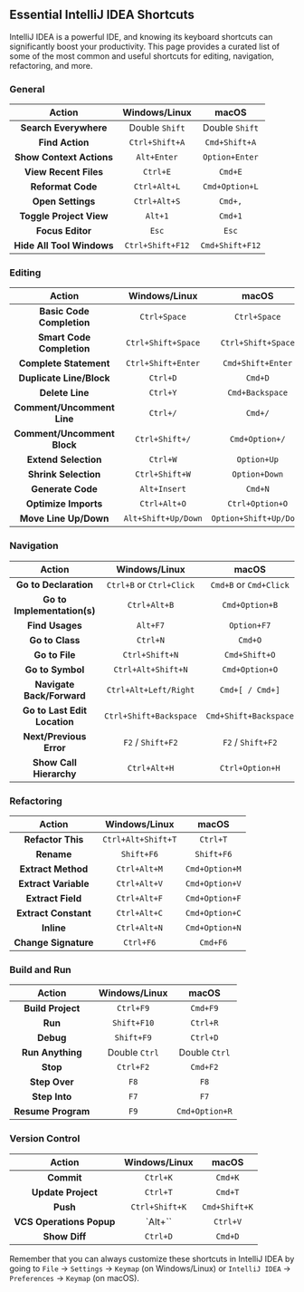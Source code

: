 
## Essential IntelliJ IDEA Shortcuts

IntelliJ IDEA is a powerful IDE, and knowing its keyboard shortcuts can significantly boost your productivity. This page provides a curated list of some of the most common and useful shortcuts for editing, navigation, refactoring, and more.

### General

| Action | Windows/Linux | macOS |
|:---:|:---:|:---:|
| **Search Everywhere** | Double `Shift` | Double `Shift` |
| **Find Action** | `Ctrl+Shift+A` | `Cmd+Shift+A` |
| **Show Context Actions** | `Alt+Enter` | `Option+Enter` |
| **View Recent Files** | `Ctrl+E` | `Cmd+E` |
| **Reformat Code** | `Ctrl+Alt+L` | `Cmd+Option+L` |
| **Open Settings** | `Ctrl+Alt+S` | `Cmd+,` |
| **Toggle Project View** | `Alt+1` | `Cmd+1` |
| **Focus Editor** | `Esc` | `Esc` |
| **Hide All Tool Windows** | `Ctrl+Shift+F12` | `Cmd+Shift+F12` |

### Editing

| Action | Windows/Linux | macOS |
|:---:|:---:|:---:|
| **Basic Code Completion** | `Ctrl+Space` | `Ctrl+Space` |
| **Smart Code Completion** | `Ctrl+Shift+Space` | `Ctrl+Shift+Space` |
| **Complete Statement** | `Ctrl+Shift+Enter` | `Cmd+Shift+Enter` |
| **Duplicate Line/Block** | `Ctrl+D` | `Cmd+D` |
| **Delete Line** | `Ctrl+Y` | `Cmd+Backspace` |
| **Comment/Uncomment Line** | `Ctrl+/` | `Cmd+/` |
| **Comment/Uncomment Block** | `Ctrl+Shift+/` | `Cmd+Option+/` |
| **Extend Selection** | `Ctrl+W` | `Option+Up` |
| **Shrink Selection** | `Ctrl+Shift+W` | `Option+Down` |
| **Generate Code** | `Alt+Insert` | `Cmd+N` |
| **Optimize Imports** | `Ctrl+Alt+O` | `Ctrl+Option+O` |
| **Move Line Up/Down** | `Alt+Shift+Up/Down` | `Option+Shift+Up/Down` |

### Navigation

| Action | Windows/Linux | macOS |
|:---:|:---:|:---:|
| **Go to Declaration** | `Ctrl+B` or `Ctrl+Click` | `Cmd+B` or `Cmd+Click` |
| **Go to Implementation(s)** | `Ctrl+Alt+B` | `Cmd+Option+B` |
| **Find Usages** | `Alt+F7` | `Option+F7` |
| **Go to Class** | `Ctrl+N` | `Cmd+O` |
| **Go to File** | `Ctrl+Shift+N` | `Cmd+Shift+O` |
| **Go to Symbol** | `Ctrl+Alt+Shift+N` | `Cmd+Option+O` |
| **Navigate Back/Forward** | `Ctrl+Alt+Left/Right` | `Cmd+[ / Cmd+]` |
| **Go to Last Edit Location** | `Ctrl+Shift+Backspace` | `Cmd+Shift+Backspace` |
| **Next/Previous Error** | `F2` / `Shift+F2` | `F2` / `Shift+F2` |
| **Show Call Hierarchy** | `Ctrl+Alt+H` | `Ctrl+Option+H` |

### Refactoring

| Action | Windows/Linux | macOS |
|:---:|:---:|:---:|
| **Refactor This** | `Ctrl+Alt+Shift+T` | `Ctrl+T` |
| **Rename** | `Shift+F6` | `Shift+F6` |
| **Extract Method** | `Ctrl+Alt+M` | `Cmd+Option+M` |
| **Extract Variable** | `Ctrl+Alt+V` | `Cmd+Option+V` |
| **Extract Field** | `Ctrl+Alt+F` | `Cmd+Option+F` |
| **Extract Constant** | `Ctrl+Alt+C` | `Cmd+Option+C` |
| **Inline** | `Ctrl+Alt+N` | `Cmd+Option+N` |
| **Change Signature** | `Ctrl+F6` | `Cmd+F6` |

### Build and Run

| Action | Windows/Linux | macOS |
|:---:|:---:|:---:|
| **Build Project** | `Ctrl+F9` | `Cmd+F9` |
| **Run** | `Shift+F10` | `Ctrl+R` |
| **Debug** | `Shift+F9` | `Ctrl+D` |
| **Run Anything** | Double `Ctrl` | Double `Ctrl` |
| **Stop** | `Ctrl+F2` | `Cmd+F2` |
| **Step Over** | `F8` | `F8` |
| **Step Into** | `F7` | `F7` |
| **Resume Program** | `F9` | `Cmd+Option+R` |

### Version Control

| Action | Windows/Linux | macOS |
|:---:|:---:|:---:|
| **Commit** | `Ctrl+K` | `Cmd+K` |
| **Update Project** | `Ctrl+T` | `Cmd+T` |
| **Push** | `Ctrl+Shift+K` | `Cmd+Shift+K` |
| **VCS Operations Popup** | `Alt+`` | `Ctrl+V` |
| **Show Diff** | `Ctrl+D` | `Cmd+D` |

Remember that you can always customize these shortcuts in IntelliJ IDEA by going to `File` -> `Settings` -> `Keymap` (on Windows/Linux) or `IntelliJ IDEA` -> `Preferences` -> `Keymap` (on macOS).